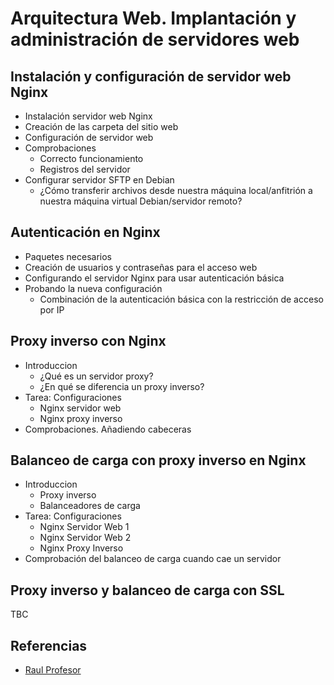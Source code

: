 # Arquitectura Web. Implantación y administración de servidores web

## Instalación y configuración de servidor web Nginx

- Instalación servidor web Nginx
- Creación de las carpeta del sitio web
- Configuración de servidor web
- Comprobaciones
  - Correcto funcionamiento
  - Registros del servidor
- Configurar servidor SFTP en Debian
  - ¿Cómo transferir archivos desde nuestra máquina local/anfitrión a nuestra máquina virtual Debian/servidor remoto?

## Autenticación en Nginx

- Paquetes necesarios
- Creación de usuarios y contraseñas para el acceso web
- Configurando el servidor Nginx para usar autenticación básica
- Probando la nueva configuración
  - Combinación de la autenticación básica con la restricción de acceso por IP

## Proxy inverso con Nginx

- Introduccion
  - ¿Qué es un servidor proxy?
  - ¿En qué se diferencia un proxy inverso?
- Tarea: Configuraciones
  - Nginx servidor web
  - Nginx proxy inverso
- Comprobaciones. Añadiendo cabeceras

## Balanceo de carga con proxy inverso en Nginx

- Introduccion
  - Proxy inverso
  - Balanceadores de carga
- Tarea: Configuraciones
  - Nginx Servidor Web 1
  - Nginx Servidor Web 2
  - Nginx Proxy Inverso
- Comprobación del balanceo de carga cuando cae un servidor

## Proxy inverso y balanceo de carga con SSL 

TBC

## Referencias

- [Raul Profesor](https://raul-profesor.github.io/DEAW/)